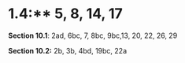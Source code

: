 # 1.4:** 5, 8, 14, 17 

**Section 10.1**: 2ad, 6bc, 7, 8bc, 9bc,13, 20, 22, 26, 29

**Section 10.2:** 2b, 3b, 4bd, 19bc, 22a